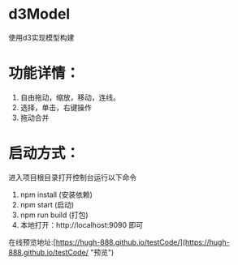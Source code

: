 # d3Model
使用d3实现模型构建

# 功能详情：
1. 自由拖动，缩放，移动，连线。
2. 选择，单击，右键操作
3. 拖动合并

# 启动方式：
进入项目根目录打开控制台运行以下命令
1. npm install (安装依赖)
2. npm start (启动)
3. npm run build (打包)
4. 本地打开：http://localhost:9090 即可


在线预览地址:[https://hugh-888.github.io/testCode/](https://hugh-888.github.io/testCode/ "预览")

